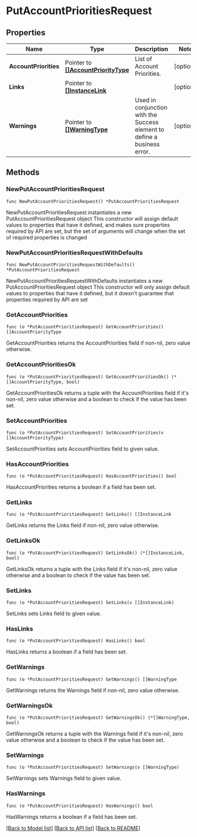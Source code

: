 # PutAccountPrioritiesRequest

## Properties

Name | Type | Description | Notes
------------ | ------------- | ------------- | -------------
**AccountPriorities** | Pointer to [**[]AccountPriorityType**](AccountPriorityType.md) | List of Account Priorities. | [optional] 
**Links** | Pointer to [**[]InstanceLink**](InstanceLink.md) |  | [optional] 
**Warnings** | Pointer to [**[]WarningType**](WarningType.md) | Used in conjunction with the Success element to define a business error. | [optional] 

## Methods

### NewPutAccountPrioritiesRequest

`func NewPutAccountPrioritiesRequest() *PutAccountPrioritiesRequest`

NewPutAccountPrioritiesRequest instantiates a new PutAccountPrioritiesRequest object
This constructor will assign default values to properties that have it defined,
and makes sure properties required by API are set, but the set of arguments
will change when the set of required properties is changed

### NewPutAccountPrioritiesRequestWithDefaults

`func NewPutAccountPrioritiesRequestWithDefaults() *PutAccountPrioritiesRequest`

NewPutAccountPrioritiesRequestWithDefaults instantiates a new PutAccountPrioritiesRequest object
This constructor will only assign default values to properties that have it defined,
but it doesn't guarantee that properties required by API are set

### GetAccountPriorities

`func (o *PutAccountPrioritiesRequest) GetAccountPriorities() []AccountPriorityType`

GetAccountPriorities returns the AccountPriorities field if non-nil, zero value otherwise.

### GetAccountPrioritiesOk

`func (o *PutAccountPrioritiesRequest) GetAccountPrioritiesOk() (*[]AccountPriorityType, bool)`

GetAccountPrioritiesOk returns a tuple with the AccountPriorities field if it's non-nil, zero value otherwise
and a boolean to check if the value has been set.

### SetAccountPriorities

`func (o *PutAccountPrioritiesRequest) SetAccountPriorities(v []AccountPriorityType)`

SetAccountPriorities sets AccountPriorities field to given value.

### HasAccountPriorities

`func (o *PutAccountPrioritiesRequest) HasAccountPriorities() bool`

HasAccountPriorities returns a boolean if a field has been set.

### GetLinks

`func (o *PutAccountPrioritiesRequest) GetLinks() []InstanceLink`

GetLinks returns the Links field if non-nil, zero value otherwise.

### GetLinksOk

`func (o *PutAccountPrioritiesRequest) GetLinksOk() (*[]InstanceLink, bool)`

GetLinksOk returns a tuple with the Links field if it's non-nil, zero value otherwise
and a boolean to check if the value has been set.

### SetLinks

`func (o *PutAccountPrioritiesRequest) SetLinks(v []InstanceLink)`

SetLinks sets Links field to given value.

### HasLinks

`func (o *PutAccountPrioritiesRequest) HasLinks() bool`

HasLinks returns a boolean if a field has been set.

### GetWarnings

`func (o *PutAccountPrioritiesRequest) GetWarnings() []WarningType`

GetWarnings returns the Warnings field if non-nil, zero value otherwise.

### GetWarningsOk

`func (o *PutAccountPrioritiesRequest) GetWarningsOk() (*[]WarningType, bool)`

GetWarningsOk returns a tuple with the Warnings field if it's non-nil, zero value otherwise
and a boolean to check if the value has been set.

### SetWarnings

`func (o *PutAccountPrioritiesRequest) SetWarnings(v []WarningType)`

SetWarnings sets Warnings field to given value.

### HasWarnings

`func (o *PutAccountPrioritiesRequest) HasWarnings() bool`

HasWarnings returns a boolean if a field has been set.


[[Back to Model list]](../README.md#documentation-for-models) [[Back to API list]](../README.md#documentation-for-api-endpoints) [[Back to README]](../README.md)


